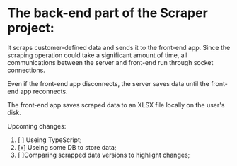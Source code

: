 # The back-end part of the Scraper project:

It scraps customer-defined data and sends it to the front-end app. Since the
scraping operation could take a significant amount of time, all communications
between the server and front-end run through socket connections.

Even if the front-end app disconnects, the server saves data until the front-end
app reconnects.

The front-end app saves scraped data to an XLSX file locally on the user's disk.

Upcoming changes:

1. [ ] Useing TypeScript;
2. [x] Useing some DB to store data;
3. [ ]Comparing scrapped data versions to highlight changes;
